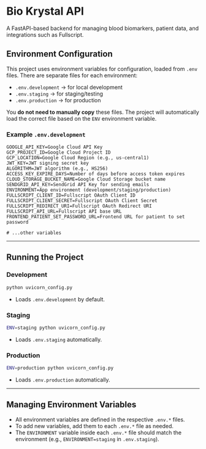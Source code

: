 # Bio Krystal API

A FastAPI-based backend for managing blood biomarkers, patient data, and integrations such as Fullscript.

## Environment Configuration

This project uses environment variables for configuration, loaded from `.env` files. There are separate files for each environment:

- `.env.development` → for local development
- `.env.staging` → for staging/testing
- `.env.production` → for production

You **do not need to manually copy** these files. The project will automatically load the correct file based on the `ENV` environment variable.

### Example `.env.development`

```env
GOOGLE_API_KEY=Google Cloud API Key
GCP_PROJECT_ID=Google Cloud Project ID
GCP_LOCATION=Google Cloud Region (e.g., us-central1)
JWT_KEY=JWT signing secret key
ALGORITHM=JWT algorithm (e.g., HS256)
ACCESS_KEY_EXPIRE_DAYS=Number of days before access token expires
CLOUD_STORAGE_BUCKET_NAME=Google Cloud Storage bucket name
SENDGRID_API_KEY=SendGrid API Key for sending emails
ENVIRONMENT=App environment (development/staging/production)
FULLSCRIPT_CLIENT_ID=Fullscript OAuth Client ID
FULLSCRIPT_CLIENT_SECRET=Fullscript OAuth Client Secret
FULLSCRIPT_REDIRECT_URI=Fullscript OAuth Redirect URI
FULLSCRIPT_API_URL=Fullscript API base URL
FRONTEND_PATIENT_SET_PASSWORD_URL=Frontend URL for patient to set password

# ...other variables
```

---

## Running the Project

### Development

```sh
python uvicorn_config.py
```

- Loads `.env.development` by default.

### Staging

```sh
ENV=staging python uvicorn_config.py
```

- Loads `.env.staging` automatically.

### Production

```sh
ENV=production python uvicorn_config.py
```

- Loads `.env.production` automatically.

---

## Managing Environment Variables

- All environment variables are defined in the respective `.env.*` files.
- To add new variables, add them to each `.env.*` file as needed.
- The `ENVIRONMENT` variable inside each `.env.*` file should match the environment (e.g., `ENVIRONMENT=staging` in `.env.staging`).
